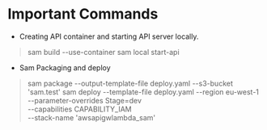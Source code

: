 # Important Commands
- Creating API container and starting API server locally.
> sam build --use-container
> sam local start-api

- Sam Packaging and deploy
> sam package --output-template-file deploy.yaml --s3-bucket 'sam.test'
> sam deploy --template-file deploy.yaml --region eu-west-1 \
> --parameter-overrides Stage=dev \
> --capabilities CAPABILITY_IAM \
> --stack-name 'awsapigwlambda_sam'
